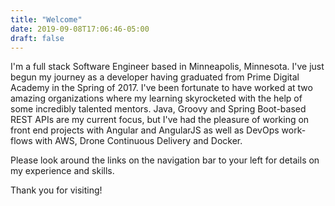 ```yaml
---
title: "Welcome"
date: 2019-09-08T17:06:46-05:00
draft: false
---
```


I'm a full stack Software Engineer based in Minneapolis, Minnesota.  I've just begun my journey as a developer having graduated from Prime Digital Academy in the Spring of 2017.  I've been fortunate to have worked at two amazing organizations where my learning skyrocketed with the help of some incredibly talented mentors.  Java, Groovy and Spring Boot-based REST APIs are my current focus, but I've had the pleasure of working on front end projects with Angular and AngularJS as well as DevOps work-flows with AWS, Drone Continuous Delivery and Docker.

Please look around the links on the navigation bar to your left for details on my experience and skills.

Thank you for visiting!




